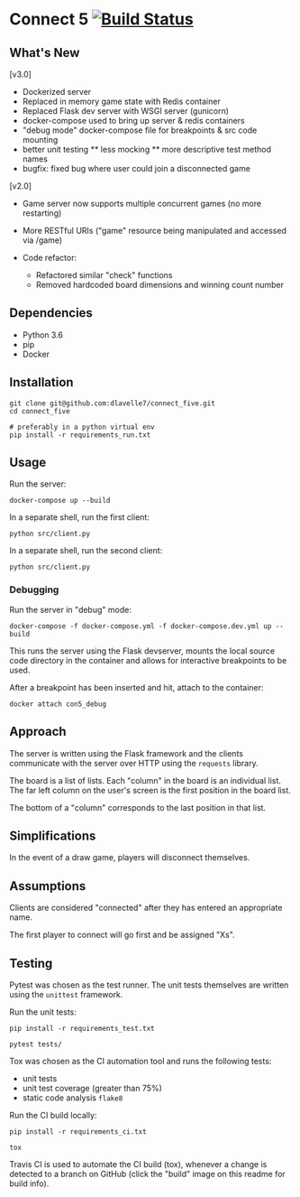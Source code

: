 # Connect 5 [![Build Status](https://travis-ci.com/dlavelle7/connect_five.svg?branch=master)](https://travis-ci.com/dlavelle7/connect_five)

## What's New
[v3.0]
* Dockerized server
* Replaced in memory game state with Redis container
* Replaced Flask dev server with WSGI server (gunicorn)
* docker-compose used to bring up server & redis containers
* "debug mode" docker-compose file for breakpoints & src code mounting
* better unit testing
** less mocking
** more descriptive test method names
* bugfix: fixed bug where user could join a disconnected game

[v2.0]
* Game server now supports multiple concurrent games (no more restarting)
* More RESTful URIs ("game" resource being manipulated and accessed via /game)
* Code refactor:

  * Refactored similar "check" functions
  * Removed hardcoded board dimensions and winning count number

## Dependencies
* Python 3.6
* pip
* Docker

## Installation
```
git clone git@github.com:dlavelle7/connect_five.git
cd connect_five

# preferably in a python virtual env
pip install -r requirements_run.txt
```

## Usage
Run the server:
```
docker-compose up --build
```

In a separate shell, run the first client:
```
python src/client.py
```

In a separate shell, run the second client:
```
python src/client.py
```

### Debugging
Run the server in "debug" mode:
```
docker-compose -f docker-compose.yml -f docker-compose.dev.yml up --build
```

This runs the server using the Flask devserver, mounts the local source code
directory in the container and allows for interactive breakpoints to be used.

After a breakpoint has been inserted and hit, attach to the container:

```
docker attach con5_debug
```

## Approach

The server is written using the Flask framework and the clients communicate
with the server over HTTP using the `requests` library.

The board is a list of lists. Each "column" in the board is an individual list.
The far left column on the user's screen is the first position in the board
list.

The bottom of a "column" corresponds to the last position in that list.

## Simplifications

In the event of a draw game, players will disconnect themselves.

## Assumptions

Clients are considered "connected" after they has entered an appropriate name.

The first player to connect will go first and be assigned "Xs".

## Testing

Pytest was chosen as the test runner. The unit tests themselves are written
using the `unittest` framework.

Run the unit tests:
```
pip install -r requirements_test.txt

pytest tests/
```

Tox was chosen as the CI automation tool and runs the following tests:
* unit tests
* unit test coverage (greater than 75%)
* static code analysis `flake8`

Run the CI build locally:
```
pip install -r requirements_ci.txt

tox
```

Travis CI is used to automate the CI build (tox), whenever a change is
detected to a branch on GitHub (click the "build" image on this readme for
build info).
